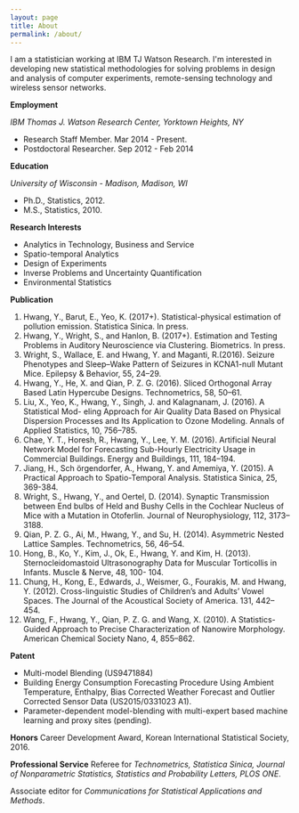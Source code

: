 ```yaml
---
layout: page
title: About
permalink: /about/
---
```

I am a statistician working at IBM TJ Watson Research. I'm interested in developing new statistical methodologies for solving problems in design and analysis of computer experiments, remote-sensing technology and wireless sensor networks. 



__Employment__

_IBM Thomas J. Watson Research  Center, Yorktown Heights, NY_
* Research Staff Member.  Mar 2014 - Present. 
* Postdoctoral Researcher. Sep 2012  - Feb 2014

__Education__

_University of Wisconsin - Madison, Madison, WI_  
* Ph.D., Statistics, 2012.
* M.S.,  Statistics, 2010.

__Research Interests__
* Analytics in Technology, Business and Service
* Spatio-temporal Analytics
* Design of Experiments
* Inverse Problems and Uncertainty Quantification
* Environmental Statistics

__Publication__
1. Hwang, Y., Barut, E., Yeo, K. (2017+). Statistical-physical estimation of pollution emission. Statistica Sinica. In press.
1. Hwang, Y., Wright, S., and Hanlon, B. (2017+). Estimation and Testing Problems in Auditory Neuroscience via Clustering. Biometrics. In press.
1. Wright, S., Wallace, E. and Hwang, Y. and Maganti, R.(2016). Seizure Phenotypes and Sleep–Wake Pattern of Seizures in KCNA1-null Mutant Mice. Epilepsy & Behavior, 55, 24–29.
1. Hwang, Y., He, X. and Qian, P. Z. G. (2016). Sliced Orthogonal Array Based Latin Hypercube Designs. Technometrics, 58, 50–61.
1. Liu, X., Yeo, K., Hwang, Y., Singh, J. and Kalagnanam, J. (2016). A Statistical Mod- eling Approach for Air Quality Data Based on Physical Dispersion Processes and Its Application to Ozone Modeling. Annals of Applied Statistics, 10, 756–785.
1. Chae, Y. T., Horesh, R., Hwang, Y., Lee, Y. M. (2016). Artificial Neural Network Model for Forecasting Sub-Hourly Electricity Usage in Commercial Buildings. Energy and Buildings, 111, 184–194.
1. Jiang, H., Sch ̈orgendorfer, A., Hwang, Y. and Amemiya, Y. (2015). A Practical Approach to Spatio-Temporal Analysis. Statistica Sinica, 25, 369-384.
1. Wright, S., Hwang, Y., and Oertel, D. (2014). Synaptic Transmission between End bulbs of Held and Bushy Cells in the Cochlear Nucleus of Mice with a Mutation in Otoferlin. Journal of Neurophysiology, 112, 3173–3188.
1. Qian, P. Z. G., Ai, M., Hwang, Y., and Su, H. (2014). Asymmetric Nested Lattice Samples. Technometrics, 56, 46–54.
1. Hong, B., Ko, Y., Kim, J., Ok, E., Hwang, Y. and Kim, H. (2013). Sternocleidomastoid Ultrasonography Data for Muscular Torticollis in Infants. Muscle & Nerve, 48, 100- 104.
1. Chung, H., Kong, E., Edwards, J., Weismer, G., Fourakis, M. and Hwang, Y. (2012). Cross-linguistic Studies of Children’s and Adults’ Vowel Spaces. The Journal of the Acoustical Society of America. 131, 442–454.
1. Wang, F., Hwang, Y., Qian, P. Z. G. and Wang, X. (2010). A Statistics-Guided Approach to Precise Characterization of Nanowire Morphology. American Chemical Society Nano, 4, 855–862.

__Patent__
* Multi-model Blending (US9471884)
* Building Energy Consumption Forecasting Procedure Using Ambient Temperature, Enthalpy, Bias Corrected Weather Forecast and Outlier  Corrected Sensor Data (US2015/0331023 A1).
* Parameter-dependent model-blending with multi-expert based machine learning and proxy sites (pending).


__Honors__
Career Development Award, Korean International Statistical Society, 2016.

__Professional Service__
Referee for _Technometrics, Statistica Sinica, Journal of Nonparametric Statistics, Statistics and Probability Letters, PLOS ONE_.

Associate editor for _Communications for Statistical Applications and Methods_. 


